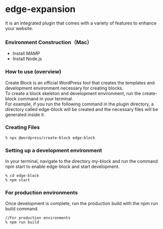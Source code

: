 # edge-expansion

It is an integrated plugin that comes with a variety of features to enhance your website.

### Environment Construction（Mac）
- Install MAMP
- Install Node.js


### How to use (overview)
Create Block is an official WordPress tool that creates the templates and development environment necessary for creating blocks.\
To create a block skeleton and development environment, run the create-block command in your terminal.\
For example, if you run the following command in the plugin directory, a directory called edge-block will be created and the necessary files will be generated inside it.

### Creating Files
```
% npx @wordpress/create-block edge-block
```


### Setting up a development environment
In your terminal, navigate to the directory my-block and run the command npm start to enable edge-block and start development.

```
% cd edge-block
% npm start
```

### For production environments
Once development is complete, run the production build with the npm run build command.

```
//For production environments
% npm run build
```
